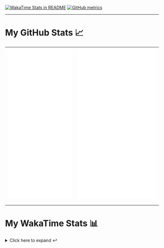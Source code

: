 [![WakaTime Stats in README](https://github.com/LOsioChico/LOsioChico/actions/workflows/waka.yml/badge.svg)](https://github.com/LOsioChico/LOsioChico/actions/workflows/waka.yml) [![GitHub metrics](https://github.com/LOsioChico/LOsioChico/actions/workflows/metrics.yml/badge.svg)](https://github.com/LOsioChico/LOsioChico/actions/workflows/metrics.yml)

---

# My GitHub Stats 📈

| ![](./assets/metrics.svg) | ![](./assets/metrics2.svg) |
| ------------------------- | -------------------------- |

---

# My WakaTime Stats 📊

<details>
<summary>Click here to expand ↩️</summary>
<br>

<!--START_SECTION:waka-->
![Code Time](http://img.shields.io/badge/Code%20Time-2%2C262%20hrs%2024%20mins-blue)

![Lines of code](https://img.shields.io/badge/From%20Hello%20World%20I%27ve%20Written-455.9%20thousand%20lines%20of%20code-blue)

**🐱 My GitHub Data** 

> 📦 695.6 kB Used in GitHub's Storage 
 > 
> 🏆 241 Contributions in the Year 2025
 > 
> 🚫 Not Opted to Hire
 > 
> 📜 29 Public Repositories 
 > 
> 🔑 34 Private Repositories 
 > 
**I'm a Night 🦉** 

```text
🌞 Morning                683 commits         ████░░░░░░░░░░░░░░░░░░░░░   14.31 % 
🌆 Daytime                1548 commits        ████████░░░░░░░░░░░░░░░░░   32.43 % 
🌃 Evening                1632 commits        █████████░░░░░░░░░░░░░░░░   34.19 % 
🌙 Night                  910 commits         █████░░░░░░░░░░░░░░░░░░░░   19.07 % 
```
📅 **I'm Most Productive on Thursday** 

```text
Monday                   657 commits         ███░░░░░░░░░░░░░░░░░░░░░░   13.76 % 
Tuesday                  735 commits         ████░░░░░░░░░░░░░░░░░░░░░   15.40 % 
Wednesday                560 commits         ███░░░░░░░░░░░░░░░░░░░░░░   11.73 % 
Thursday                 902 commits         █████░░░░░░░░░░░░░░░░░░░░   18.90 % 
Friday                   715 commits         ████░░░░░░░░░░░░░░░░░░░░░   14.98 % 
Saturday                 760 commits         ████░░░░░░░░░░░░░░░░░░░░░   15.92 % 
Sunday                   444 commits         ██░░░░░░░░░░░░░░░░░░░░░░░   09.30 % 
```


📊 **This Week I Spent My Time On** 

```text
💬 Programming Languages: 
Astro                    7 hrs 36 mins       ██████████░░░░░░░░░░░░░░░   41.37 % 
TypeScript               5 hrs               ███████░░░░░░░░░░░░░░░░░░   27.25 % 
YAML                     1 hr 23 mins        ██░░░░░░░░░░░░░░░░░░░░░░░   07.61 % 
JSON                     1 hr 6 mins         ██░░░░░░░░░░░░░░░░░░░░░░░   06.04 % 
Other                    51 mins             █░░░░░░░░░░░░░░░░░░░░░░░░   04.66 % 
```

**I Mostly Code in TypeScript** 

```text
TypeScript               33 repos            ████████████░░░░░░░░░░░░░   49.25 % 
Scala                    9 repos             ███░░░░░░░░░░░░░░░░░░░░░░   13.43 % 
JavaScript               7 repos             ███░░░░░░░░░░░░░░░░░░░░░░   10.45 % 
CSS                      5 repos             ██░░░░░░░░░░░░░░░░░░░░░░░   07.46 % 
Astro                    4 repos             █░░░░░░░░░░░░░░░░░░░░░░░░   05.97 % 
```




 Last Updated on 22/06/2025 01:19:13 UTC
<!--END_SECTION:waka-->

## </details>
